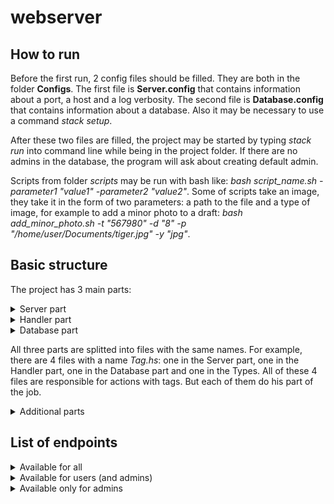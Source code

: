 # webserver

## How to run
Before the first run, 2 config files should be filled. They are both in the folder **Configs**.
The first file is **Server.config** that contains information about a port, a host and a log verbosity.
The second file is **Database.config** that contains information about a database.
Also it may be necessary to use a command *stack setup*.

After these two files are filled, the project may be started by typing *stack run* into command line while being in the project folder. If there are no admins in the database, the program will ask about creating default admin.

Scripts from folder *scripts* may be run with bash like: *bash script_name.sh -parameter1 "value1" -parameter2 "value2"*. Some of scripts take an image, they take it in the form of two parameters: a path to the file and a type of image, for example to add a minor photo to a draft: *bash add_minor_photo.sh -t "567980" -d "8" -p "/home/user/Documents/tiger.jpg" -y "jpg"*. 

## Basic structure 
The project has 3 main parts:
<details>
<summary>Server part</summary>

The file **Server.hs** gets a user request, considers a path and a method within a request and then calls a requested function from one of the server part files. These files are found in the folder */src*.
Each of these functions gets a query and, if necessary, a body of request from the **Server.hs**. Then they try to parse these data using functions from **Utility.hs** and then check if all needed data are presented. If not, they give a negative answer to user. Otherwise they call functons from *Handler part* and give an answer to user according to results.
</details>

<details>
<summary>Handler part</summary>

Files from this part are in the folder */Handler*. These files contain the main logic of the project. They get data from the server part and perform actions with a help of *Database part*, then return results to the server part. 
</details>

<details>
<summary>Database part</summary>

This part is responsible for work with database and contains queries to a database. They are stored in the folder */Database/Queries*. They are used to insert, update, delete or get data from a database.
**Connection.hs** is responsible for openning/closing connection to a database.
**Migration.hs** is responsible for applying migrations to a database.
</details>

All three parts are splitted into files with the same names. For example, there are 4 files with a name *Tag.hs*: one in the Server part, one in the Handler part, one in the Database part and one in the Types. All of these 4 files are responsible for actions with tags. But each of them do his part of the job.

<details>
<summary>Additional parts</summary>

Additional parts are folders */scripts*, */DatabaseMigrations* and */test*:

- *Scripts* contains sh scripts with curl requests in main folder and additional utility scripts in *utility* folder. 

- *DatabaseMigrations* contains sql files that needed to make migrations.

- *Test* contains tests for the Handler part.
</details>

## List of endpoints

<details>
<summary> Available for all </summary>

- POST /users 
    * Create a user
    * Required parameters: 
        * name
        * surname
        * login
        * password
    * Also there *may* be an image "avatar"
    * Return a token in case of success

- /tokens 
    * Make a new token
    * Required parameters:
        * login
        * password
    * Return a new token in case of success

- GET /images
    * Get an image
    * Required parameters:
        * image_id
    * Return an image in case of success

- GET /tags 
    * Get tags or a tag
    * Required parameters: none
    * Optional parameters:
        * tag_id
    * Return a list of tags if there are no parameters or a tag if there are in case of success

- GET /categories
    * Get categories or a category
    * Required parameters: none
    * Optional parameters:
        * category_id
    * Return a list of categories if there are no parameters or a category if there are in case of success

- GET /posts
    * Get posts
    * Required parameters: none
    * Optional parameters:
        * author_name
        * category_id
        * tag
        * tag_id
        * tag_in
        * tag_all
        * post_name
        * text
        * substring
        * date_after
        * date_at
        * date_before
        * sort_by
        * offset
        * limit
    * "sort_by" can be: "by_date" / "by_author" / "by_category" / "by_photos_number"
    * Return all posts (max at a time = 10) if there are no optional parameters. Return posts (max at a time = 10 or less if there is a limit parameter) only with corresponding parameters if there are optional paramaters. Return no post if there are no posts with such optional parameters
</details>

<details>
<summary>Available for users (and admins)</summary>

- GET /users
    * Get a user
    * Required parameters:
        * token
    * Return a user in case of success

- POST users/avatar
    * Add an avatar to a user (or change it in case there is already an avatar)
    * Required parameters: an image "avatar"
    * Return nothing in case of success

- GET /comments
    * Get all comments to a post
    * Required parameters:
        * token
        * post_id
    * Return a list of comments to a post in case of success

- POST /comments
    * Create a comment to a post
    * Required parameters:
        * token
        * post_id
        * text
    * Return nothing in case of success

- GET /drafts
    * Get a draft
    * Required parameters:
        * token
        * draft_id
    * Return a draft in case of success

- POST /drafts
    * Create a draft
    * Required parameters:
        * token
        * category_id
        * description
        * name
    * Optional parameters:
        * tag_id
    * Also there *may* be an image "main_photo"
    * Return nothing in case of success

- PUT /drafts
    * Edit a draft
    * Required parameters:
        * token
        * draft_id
    * Optional parameters:
        * category_id
        * tag_id
        * name
        * description
    * Also there may be an image "main_photo"
    * Return nothing in case of success

- DELETE /drafts
    * Delete a draft
    * Required parameters:
        * token
        * draft_id
    * Return nothing in case of success

- POST drafts/minor_photo
    * Add a minor photo to a draft
    * Required parameters:
        * token
        * draft_id
    * Also there should be an image "minor_photo"
    * Return nothing in case of success

- DELETE drafts/minor_photo
    * Delete a minor photo from a draft
    * Required parameters:
        * token
        * draft_id
        * minor_photo_id
    * Return nothing in case of success

- /publish
    * Make a post from a draft or if a post already exists then update it
    * Required parameters:
        * token
        * draft_id
    * Return nothing in case of success
</details>

<details>
<summary>Available only for admins</summary>

- DELETE /users
    * Delete a user
    * Required parameters:
        * token
        * user_id
    * Return nothing in case of success

- POST /authors
    * Create an author
    * Required parameters:
        * token
        * user_id
        * description
    * Return nothing in case of success

- PUT /authors
    * Edit an author
    * Required parameters:
        * token
        * author_id
        * description
    * Return nothing in case of success

- GET /authors
    * Get an author
    * Required parameters:
        * token
        * author_id
    * Return an author in case of success

- DELETE /authors
    * Delete an author
    * Required parameters:
        * token
        * author_id
    * Return nothing in case of success

- POST /tags
    * Create a tag
    * Required parameters:
        * token
        * name
    * Return nothing in case of success

- PUT /tags
    * Edit a tag
    * Required parameters:
        * token
        * tag_id
        * name
    * Return nothing in case of success

- DELETE /tags
    * Delete a tag
    * Required parameters:
        * token
        * tag_id
    * Return nothing in case of success

- POST /categories
    * Create a category
    * Required parameters:
        * token
        * name
    * Optional parameters:
        * parent_id
    * Return nothing in case of success

- PUT /categories 
    * Edit a category
    * Required parameters:
        * token
        * category_id
    * Optional parameters:
        * parent_id
        * name
    * Return nothing in case of success

- DELETE /categories
    * Delete a category
    * Required parameters:
        * token
        * category_id
    * Return nothing in case of success

- DELETE /comments
    * Delete a comment
    * Required parameters:
        * token
        * comment_id
    * Return nothing in case of success
</details>